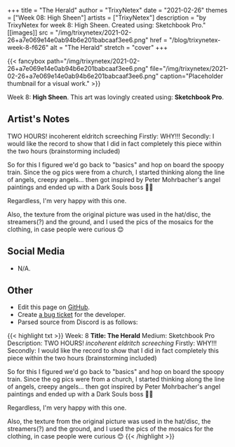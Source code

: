 +++
title =       "The Herald"
author =      "TrixyNetex"
date =        "2021-02-26"
themes =      ["Week 08: High Sheen"]
artists =     ["TrixyNetex"]
description = "by TrixyNetex for week 8: High Sheen. Created using: Sketchbook Pro."
[[images]]
              src = "/img/trixynetex/2021-02-26+a7e069e14e0ab94b6e201babcaaf3ee6.png"
              href = "/blog/trixynetex-week-8-f626"
              alt = "The Herald"
              stretch = "cover"
+++


{{< fancybox path="/img/trixynetex/2021-02-26+a7e069e14e0ab94b6e201babcaaf3ee6.png" file="/img/trixynetex/2021-02-26+a7e069e14e0ab94b6e201babcaaf3ee6.png" caption="Placeholder thumbnail for a visual work." >}}


Week 8: **High Sheen**. This art was lovingly created using: **Sketchbook Pro**.

## Artist's Notes

TWO HOURS! incoherent eldritch screeching
Firstly: WHY!!!
Secondly: I would like the record to show that I did in fact completely this piece within the two hours (brainstorming included)

So for this I figured we'd go back to "basics" and hop on board the spoopy train. Since the og pics were from a church, I started thinking along the line of angels, creepy angels... then got inspired by Peter Mohrbacher's angel paintings and ended up with a Dark Souls boss  🤷‍♀️

Regardless, I'm very happy with this one.

Also, the texture from the original picture was used in the hat/disc, the streamers(?) and the ground, and I used the pics of the mosaics for the clothing, in case people were curious 😊

## Social Media

- N/A.

## Other

- Edit this page on [GitHub](https://github.com/teaminkling/web-refresh/edit/main/content/blog/trixynetex-week-8-f626.md).
- Create [a bug ticket](https://github.com/teaminkling/web-refresh/issues/new?assignees=&labels=bug&template=problem-report.md&title=) for the developer.
- Parsed source from Discord is as follows:

{{< highlight txt >}}
Week: 8
**Title:  The Herald**
Medium: Sketchbook Pro
Description: TWO HOURS! *incoherent eldritch screeching*
Firstly: WHY!!!
Secondly: I would like the record to show that I did in fact completely this piece within the two hours (brainstorming included)

So for this I figured we'd go back to "basics" and hop on board the spoopy train. Since the og pics were from a church, I started thinking along the line of angels, creepy angels... then got inspired by Peter Mohrbacher's angel paintings and ended up with a Dark Souls boss  🤷‍♀️

Regardless, I'm very happy with this one.

Also, the texture from the original picture was used in the hat/disc, the streamers(?) and the ground, and I used the pics of the mosaics for the clothing, in case people were curious 😊
{{< /highlight >}}